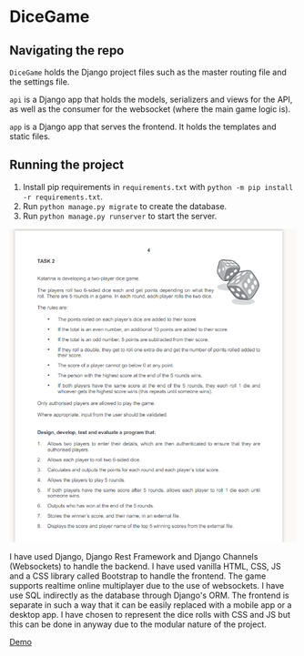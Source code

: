 # DiceGame

## Navigating the repo

`DiceGame` holds the Django project files such as the master routing file and the settings file.

`api` is a Django app that holds the models, serializers and views for the API, as well as the consumer for the websocket (where the main game logic is).

`app` is a Django app that serves the frontend. It holds the templates and static files.

## Running the project

1. Install pip requirements in `requirements.txt` with `python -m pip install -r requirements.txt`.
2. Run `python manage.py migrate` to create the database.
3. Run `python manage.py runserver` to start the server.

![Specification](spec.png)

I have used Django, Django Rest Framework and Django Channels (Websockets) to handle the backend. I have used vanilla HTML, CSS, JS and a CSS library called Bootstrap to handle the frontend. The game supports realtime online multiplayer due to the use of websockets. I have use SQL indirectly as the database through Django's ORM.
The frontend is separate in such a way that it can be easily replaced with a mobile app or a desktop app. I have chosen to represent the dice rolls with CSS and JS but this can be done in anyway due to the modular nature of the project.

<a href="https://streamable.com/0spi5o" target="_blank">Demo</a>
